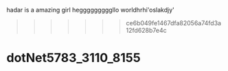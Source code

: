 hadar is a amazing girl
hegggggggggllo worldhrhi'oslakdjy' 
 
>>>>>>> ce6b049fe1467dfa82056a74fd3a12fd628b7e4c
# dotNet5783_3110_8155